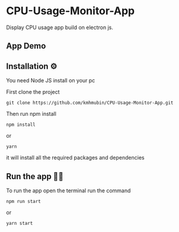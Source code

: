 # CPU-Usage-Monitor-App
Display CPU usage app build on electron js.


## App Demo


## Installation ⚙

You need Node JS install on your pc

First clone the project 

```
git clone https://github.com/kmhmubin/CPU-Usage-Monitor-App.git
```

Then run npm install

```
npm install
```
or

```
yarn
```

it will install all the required packages and dependencies

## Run the app 🏃‍♂️

To run the app open the terminal run the command

```
npm run start
```
or 
```
yarn start
```
